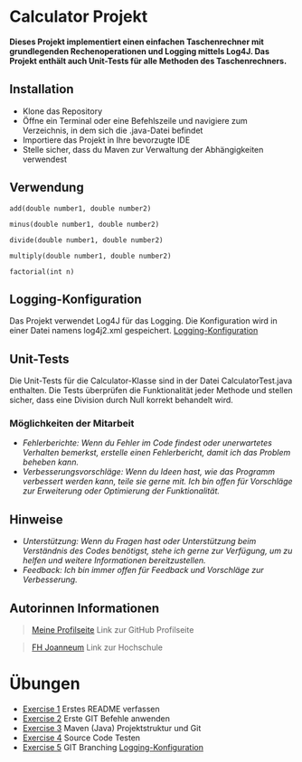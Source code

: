 
# Calculator Projekt

**Dieses Projekt implementiert einen einfachen Taschenrechner mit grundlegenden Rechenoperationen und Logging mittels Log4J. Das Projekt enthält auch Unit-Tests für alle Methoden des Taschenrechners.**

## Installation

- Klone das Repository
- Öffne ein Terminal oder eine Befehlszeile und navigiere zum Verzeichnis, in dem sich die .java-Datei befindet
- Importiere das Projekt in Ihre bevorzugte IDE
- Stelle sicher, dass du Maven zur Verwaltung der Abhängigkeiten verwendest

## Verwendung

````
add(double number1, double number2)
````
````
minus(double number1, double number2)
````
````
divide(double number1, double number2)
````
````
multiply(double number1, double number2)
````
````
factorial(int n)
````

## Logging-Konfiguration

Das Projekt verwendet Log4J für das Logging. Die Konfiguration wird in einer Datei namens log4j2.xml gespeichert.
[Logging-Konfiguration](log4j2.xml.template)


## Unit-Tests

Die Unit-Tests für die Calculator-Klasse sind in der Datei CalculatorTest.java enthalten. Die Tests überprüfen die Funktionalität jeder Methode und stellen sicher, dass eine Division durch Null korrekt behandelt wird.

### Möglichkeiten der Mitarbeit

- *Fehlerberichte: Wenn du Fehler im Code findest oder unerwartetes Verhalten bemerkst, erstelle einen Fehlerbericht, damit ich das Problem beheben kann.*
- *Verbesserungsvorschläge: Wenn du Ideen hast, wie das Programm verbessert werden kann, teile sie gerne mit. Ich bin offen für Vorschläge zur Erweiterung oder Optimierung der Funktionalität.*

## Hinweise

- *Unterstützung: Wenn du Fragen hast oder Unterstützung beim Verständnis des Codes benötigst, stehe ich gerne zur Verfügung, um zu helfen und weitere Informationen bereitzustellen.*
- *Feedback: Ich bin immer offen für Feedback und Vorschläge zur Verbesserung.*

## Autorinnen Informationen

>[Meine Profilseite](https://github.com/IvanaFerlin/msd23_Ferlin_Ivana.git)  Link zur GitHub Profilseite

>[FH Joanneum](https://www.fh-joanneum.at) Link zur Hochschule

# Übungen

- [Exercise 1](exercise1.md) Erstes README verfassen
- [Exercise 2](exercise2.md) Erste GIT Befehle anwenden
- [Exercise 3](exercise3.md) Maven (Java) Projektstruktur und Git
- [Exercise 4](exercise4.md) Source Code Testen
- [Exercise 5](exercise5.md) GIT Branching
[Logging-Konfiguration](log4j2.xml.template)
